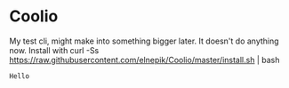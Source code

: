 # Coolio
My test cli, might make into something bigger later. It doesn't do anything now. Install with curl -Ss https://raw.githubusercontent.com/elnepik/Coolio/master/install.sh | bash

`Hello`
